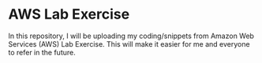 # AWS Lab Exercise

In this repository, I will be uploading my coding/snippets from Amazon Web Services (AWS) Lab Exercise. This will make it easier for me and everyone to refer in the future.
